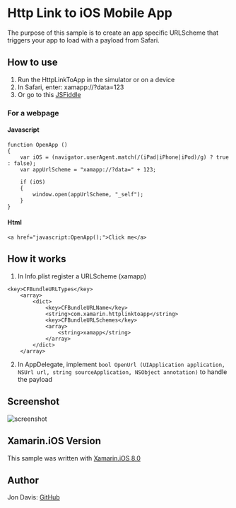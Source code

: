 Http Link to iOS Mobile App
=====
The purpose of this sample is to create an app specific URLScheme that triggers your app to load with a payload from Safari.

## How to use

1. Run the HttpLinkToApp in the simulator or on a device
2. In Safari, enter: xamapp://?data=123
3. Or go to this [JSFiddle](https://jsfiddle.net/JonDavis23/4nuyetL5/2/)

### For a webpage

#### Javascript

```
function OpenApp ()
{
    var iOS = (navigator.userAgent.match(/(iPad|iPhone|iPod)/g) ? true : false);
    var appUrlScheme = "xamapp://?data=" + 123;

    if (iOS) 
    {
        window.open(appUrlScheme, "_self");
    } 
}
```

#### Html

```
<a href="javascript:OpenApp();">Click me</a>
```

## How it works

1. In Info.plist register a URLScheme (xamapp)
```
<key>CFBundleURLTypes</key>
	<array>
		<dict>
			<key>CFBundleURLName</key>
			<string>com.xamarin.httplinktoapp</string>
			<key>CFBundleURLSchemes</key>
			<array>
				<string>xamapp</string>
			</array>
		</dict>
	</array>
```
2. In AppDelegate, implement ```bool OpenUrl (UIApplication application, NSUrl url, string sourceApplication, NSObject annotation)``` to handle the payload
 

## Screenshot
![screenshot](https://github.com/xamarin/customer-success/blob/master/samples/Xamarin.iOS/HttpLinkToApp/Screenshot/1.png "Screenshot")

Xamarin.iOS Version
---------------------
This sample was written with [Xamarin.iOS 8.0](http://xamarin.com/platform)

Author
-------
Jon Davis: [GitHub](https://github.com/jon-davis-xamarin)
